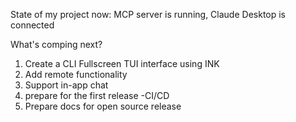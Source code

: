 State of my project now:
MCP server is running,  Claude Desktop is connected

What's comping next?
1) Create a CLI Fullscreen TUI interface using INK
2) Add remote functionality
3) Support in-app chat
4) prepare for the first release
    -CI/CD
5) Prepare docs for open source release

